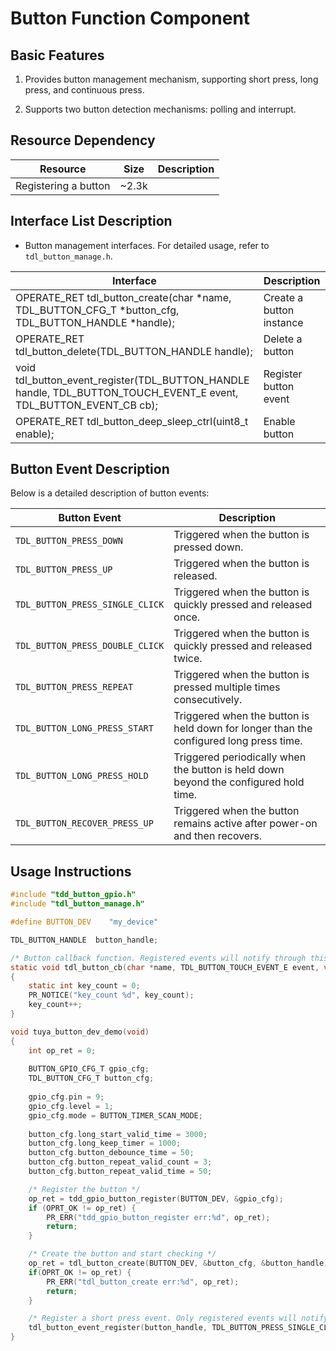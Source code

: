 # Button Function Component
## Basic Features

1. Provides button management mechanism, supporting short press, long press, and continuous press.

2. Supports two button detection mechanisms: polling and interrupt.

## Resource Dependency

| Resource            | Size  | Description |
| ------------------- | ----- | ----------- |
| Registering a button | ~2.3k |             |

## Interface List Description

- Button management interfaces. For detailed usage, refer to `tdl_button_manage.h`.

| Interface                                                        | Description         |
| ---------------------------------------------------------------- | ------------------- |
| OPERATE_RET tdl_button_create(char *name, TDL_BUTTON_CFG_T *button_cfg, TDL_BUTTON_HANDLE *handle); | Create a button instance |
| OPERATE_RET tdl_button_delete(TDL_BUTTON_HANDLE handle);         | Delete a button     |
| void tdl_button_event_register(TDL_BUTTON_HANDLE handle, TDL_BUTTON_TOUCH_EVENT_E event, TDL_BUTTON_EVENT_CB cb); | Register button event |
| OPERATE_RET tdl_button_deep_sleep_ctrl(uint8_t enable);          | Enable button       |

## Button Event Description

Below is a detailed description of button events:

| Button Event                  | Description                                                                 |
| ----------------------------- | --------------------------------------------------------------------------- |
| `TDL_BUTTON_PRESS_DOWN`       | Triggered when the button is pressed down.                                  |
| `TDL_BUTTON_PRESS_UP`         | Triggered when the button is released.                                      |
| `TDL_BUTTON_PRESS_SINGLE_CLICK` | Triggered when the button is quickly pressed and released once.             |
| `TDL_BUTTON_PRESS_DOUBLE_CLICK` | Triggered when the button is quickly pressed and released twice.            |
| `TDL_BUTTON_PRESS_REPEAT`     | Triggered when the button is pressed multiple times consecutively.          |
| `TDL_BUTTON_LONG_PRESS_START` | Triggered when the button is held down for longer than the configured long press time. |
| `TDL_BUTTON_LONG_PRESS_HOLD`  | Triggered periodically when the button is held down beyond the configured hold time. |
| `TDL_BUTTON_RECOVER_PRESS_UP` | Triggered when the button remains active after power-on and then recovers.  |

## Usage Instructions

```C
#include "tdd_button_gpio.h"
#include "tdl_button_manage.h"

#define BUTTON_DEV    "my_device"

TDL_BUTTON_HANDLE  button_handle;

/* Button callback function. Registered events will notify through this callback. */
static void tdl_button_cb(char *name, TDL_BUTTON_TOUCH_EVENT_E event, void* argc)
{
    static int key_count = 0;
    PR_NOTICE("key_count %d", key_count);
    key_count++;
}

void tuya_button_dev_demo(void)
{
    int op_ret = 0;
    
    BUTTON_GPIO_CFG_T gpio_cfg;
    TDL_BUTTON_CFG_T button_cfg;	
    
    gpio_cfg.pin = 9;
    gpio_cfg.level = 1;
    gpio_cfg.mode = BUTTON_TIMER_SCAN_MODE;
    
    button_cfg.long_start_valid_time = 3000;
    button_cfg.long_keep_timer = 1000;
    button_cfg.button_debounce_time = 50;
    button_cfg.button_repeat_valid_count = 3;
    button_cfg.button_repeat_valid_time = 50;

    /* Register the button */
    op_ret = tdd_gpio_button_register(BUTTON_DEV, &gpio_cfg);
    if (OPRT_OK != op_ret) {
        PR_ERR("tdd_gpio_button_register err:%d", op_ret);
        return;
    } 

    /* Create the button and start checking */
    op_ret = tdl_button_create(BUTTON_DEV, &button_cfg, &button_handle);
    if(OPRT_OK != op_ret) {
        PR_ERR("tdl_button_create err:%d", op_ret);
        return;
    }

    /* Register a short press event. Only registered events will notify through the callback. */
    tdl_button_event_register(button_handle, TDL_BUTTON_PRESS_SINGLE_CLICK, tdl_button_cb);
}
```
